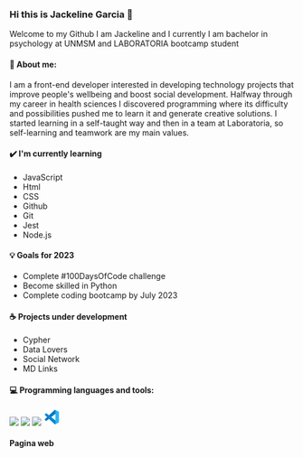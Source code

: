### Hi this is Jackeline Garcia 👋

Welcome to my Github I am Jackeline and I currently I am bachelor in psychology at UNMSM and LABORATORIA bootcamp student

#### 🌱 About me: 

I am a front-end developer interested in developing technology projects that improve people's wellbeing and boost social development. Halfway through my career in health sciences I discovered programming where its difficulty and possibilities pushed me to learn it and generate creative solutions. I started learning in a self-taught way and then in a team at Laboratoria, so self-learning and teamwork are my main values.

#### ✔️ I'm currently learning
- JavaScript
- Html
- CSS
- Github
- Git
- Jest
- Node.js

#### 💡 Goals for 2023
- Complete #100DaysOfCode challenge
- Become skilled in Python
- Complete coding bootcamp by July 2023

#### ☕ Projects under development
- Cypher
- Data Lovers
- Social Network
- MD Links

#### :computer: Programming languages and tools: 

<code><img width="10%" src="https://www.vectorlogo.zone/logos/python/python-ar21.svg"></code>
<code><img width="10%" src="https://www.vectorlogo.zone/logos/r-project/r-project-icon.svg"></code>
<code><img width="10%" src="https://www.vectorlogo.zone/logos/git-scm/git-scm-ar21.svg"></code>
<code><img width="06%" src="https://raw.githubusercontent.com/sachinverma53121/sachinverma53121/master/icons/vsc.png"></code>
<br />

#### Pagina web




